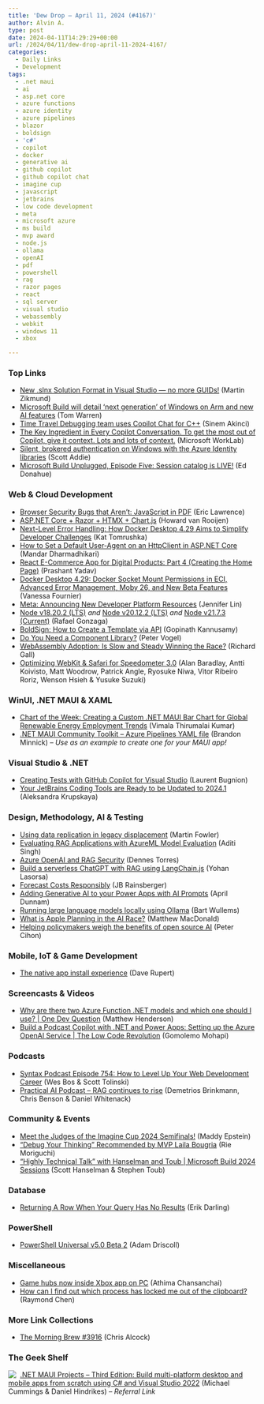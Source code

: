 ```yaml
---
title: 'Dew Drop – April 11, 2024 (#4167)'
author: Alvin A.
type: post
date: 2024-04-11T14:29:29+00:00
url: /2024/04/11/dew-drop-april-11-2024-4167/
categories:
  - Daily Links
  - Development
tags:
  - .net maui
  - ai
  - asp.net core
  - azure functions
  - azure identity
  - azure pipelines
  - blazor
  - boldsign
  - 'c#'
  - copilot
  - docker
  - generative ai
  - github copilot
  - github copilot chat
  - imagine cup
  - javascript
  - jetbrains
  - low code development
  - meta
  - microsoft azure
  - ms build
  - mvp award
  - node.js
  - ollama
  - openAI
  - pdf
  - powershell
  - rag
  - razor pages
  - react
  - sql server
  - visual studio
  - webassembly
  - webkit
  - windows 11
  - xbox

---
```

### <a name="top"></a>Top Links

  * <a href="http://www.youtube.com/watch?v=wzMMclD8QsI" target="_blank" rel="noopener">New .slnx Solution Format in Visual Studio — no more GUIDs!</a> (Martin Zikmund)
  * <a href="https://www.theverge.com/2024/4/10/24126276/microsoft-windows-on-arm-next-generation-ai-features-build-event" target="_blank" rel="noopener">Microsoft Build will detail ‘next generation’ of Windows on Arm and new AI features</a> (Tom Warren)
  * <a href="https://devblogs.microsoft.com/cppblog/time-travel-debugging-team-uses-copilot-chat-for-c/" target="_blank" rel="noopener">Time Travel Debugging team uses Copilot Chat for C++</a> (Sinem Akinci)
  * <a href="https://www.microsoft.com/en-us/worklab/the-key-ingredient-in-every-copilot-conversation/" target="_blank" rel="noopener">The Key Ingredient in Every Copilot Conversation. To get the most out of Copilot, give it context. Lots and lots of context.</a> (Microsoft WorkLab)
  * <a href="https://devblogs.microsoft.com/azure-sdk/silent-brokered-authentication-on-windows-with-the-azure-identity-libraries/" target="_blank" rel="noopener">Silent, brokered authentication on Windows with the Azure Identity libraries</a> (Scott Addie)
  * <a href="https://build.microsoft.com/en-US/blog?pblink-e0d79be7a16a4e31ac17696417539d35" target="_blank" rel="noopener">Microsoft Build Unplugged, Episode Five: Session catalog is LIVE!</a> (Ed Donahue)



### <a name="web"></a>Web & Cloud Development

  * <a href="https://textslashplain.com/2024/04/10/browser-security-bugs-that-arent-javascript-in-pdf/" target="_blank" rel="noopener">Browser Security Bugs that Aren’t: JavaScript in PDF</a> (Eric Lawrence)
  * <a href="https://endjin.com/blog/2024/04/aspnet-core-razor-htmx-chartjs.html" target="_blank" rel="noopener">ASP.NET Core + Razor + HTMX + Chart.js</a> (Howard van Rooijen)
  * <a href="https://www.docker.com/blog/next-level-error-handling/" target="_blank" rel="noopener">Next-Level Error Handling: How Docker Desktop 4.29 Aims to Simplify Developer Challenges</a> (Kat Tomrushka)
  * <a href="https://code-maze.com/aspnetcore-set-a-default-user-agent-on-an-httpclient/" target="_blank" rel="noopener">How to Set a Default User-Agent on an HttpClient in ASP.NET Core</a> (Mandar Dharmadhikari)
  * <a href="https://www.syncfusion.com/blogs/post/react-ecommerce-app-part-4?utm_source=alvinashcraft&utm_medium=email&utm_campaign=alvinashcraft_blog_edmapr24" target="_blank" rel="noopener">React E-Commerce App for Digital Products: Part 4 (Creating the Home Page)</a> (Prashant Yadav)
  * <a href="https://www.docker.com/blog/docker-desktop-4-29/" target="_blank" rel="noopener">Docker Desktop 4.29: Docker Socket Mount Permissions in ECI, Advanced Error Management, Moby 26, and New Beta Features</a> (Vanessa Fournier)
  * <a href="https://developers.facebook.com/blog/post/2024/04/10/new-developer-platform-resources/" target="_blank" rel="noopener">Meta: Announcing New Developer Platform Resources</a> (Jennifer Lin)
  * <a href="https://nodejs.org/en/blog/release/v18.20.2" target="_blank" rel="noopener">Node v18.20.2 (LTS)</a> _and_ <a href="https://nodejs.org/en/blog/release/v20.12.2" target="_blank" rel="noopener">Node v20.12.2 (LTS)</a> _and_ <a href="https://nodejs.org/en/blog/release/v21.7.3" target="_blank" rel="noopener">Node v21.7.3 (Current)</a> (Rafael Gonzaga)
  * <a href="https://boldsign.com/blogs/how-to-create-a-template-via-api/?utm_source=alvinashcraft&utm_medium=email&utm_campaign=alvinashcraft_blog_edmapr24" target="_blank" rel="noopener">BoldSign: How to Create a Template via API</a> (Gopinath Kannusamy)
  * <a href="https://www.telerik.com/blogs/do-you-need-component-library" target="_blank" rel="noopener">Do You Need a Component Library?</a> (Peter Vogel)
  * <a href="https://thenewstack.io/webassembly-adoption-is-slow-and-steady-winning-the-race/" target="_blank" rel="noopener">WebAssembly Adoption: Is Slow and Steady Winning the Race?</a> (Richard Gall)
  * <a href="https://webkit.org/blog/15249/optimizing-webkit-safari-for-speedometer-3-0/" target="_blank" rel="noopener">Optimizing WebKit & Safari for Speedometer 3.0</a> (Alan Baradlay, Antti Koivisto, Matt Woodrow, Patrick Angle, Ryosuke Niwa, Vitor Ribeiro Roriz, Wenson Hsieh & Yusuke Suzuki)



### <a name="silverlight"></a>WinUI, .NET MAUI & XAML

  * <a href="https://www.syncfusion.com/blogs/post/maui-bar-chart-renewable-energy-jobs?utm_source=alvinashcraft&utm_medium=email&utm_campaign=alvinashcraft_blog_edmapr24" target="_blank" rel="noopener">Chart of the Week: Creating a Custom .NET MAUI Bar Chart for Global Renewable Energy Employment Trends</a> (Vimala Thirumalai Kumar)
  * <a href="https://github.com/CommunityToolkit/Maui/blob/main/azure-pipelines.yml" target="_blank" rel="noopener">.NET MAUI Community Toolkit &#8211; Azure Pipelines YAML file</a> (Brandon Minnick) _&#8211; Use as an example to create one for your MAUI app!_



### <a name="dotnet"></a>Visual Studio & .NET

  * <a href="https://techcommunity.microsoft.com/t5/microsoft-developer-community/creating-tests-with-github-copilot-for-visual-studio/ba-p/4111703" target="_blank" rel="noopener">Creating Tests with GitHub Copilot for Visual Studio</a> (Laurent Bugnion)
  * <a href="https://blog.jetbrains.com/blog/2024/04/10/your-jetbrains-coding-tools-are-ready-to-be-updated-to-2024-1/" target="_blank" rel="noopener">Your JetBrains Coding Tools are Ready to be Updated to 2024.1</a> (Aleksandra Krupskaya)



### <a name="design"></a>Design, Methodology, AI & Testing

  * <a href="https://martinfowler.com/articles/uncovering-mainframe-seams.html#DataReplicationToEnableNewProductDevelopment" target="_blank" rel="noopener">Using data replication in legacy displacement</a> (Martin Fowler)
  * <a href="https://techcommunity.microsoft.com/t5/microsoft-developer-community/evaluating-rag-applications-with-azureml-model-evaluation/ba-p/4108603" target="_blank" rel="noopener">Evaluating RAG Applications with AzureML Model Evaluation</a> (Aditi Singh)
  * <a href="https://www.red-gate.com/simple-talk/blogs/azure-openai-and-rag-security/" target="_blank" rel="noopener">Azure OpenAI and RAG Security</a> (Dennes Torres)
  * <a href="https://techcommunity.microsoft.com/t5/apps-on-azure-blog/build-a-serverless-chatgpt-with-rag-using-langchain-js/ba-p/4111041" target="_blank" rel="noopener">Build a serverless ChatGPT with RAG using LangChain.js</a> (Yohan Lasorsa)
  * <a href="https://blog.jbrains.ca/permalink/forecast-costs-responsibly" target="_blank" rel="noopener">Forecast Costs Responsibly</a> (JB Rainsberger)
  * <a href="https://dev.to/azure/adding-generative-ai-to-your-power-apps-with-ai-prompts-nll" target="_blank" rel="noopener">Adding Generative AI to your Power Apps with AI Prompts</a> (April Dunnam)
  * <a href="https://bartwullems.blogspot.com/2024/04/running-large-language-models-locally.html" target="_blank" rel="noopener">Running large language models locally using Ollama</a> (Bart Wullems)
  * <a href="https://yc.prosetech.com/what-is-apple-planning-in-the-ai-race-678e74c546d4?source=rss----d3d5cbdde463---4" target="_blank" rel="noopener">What is Apple Planning in the AI Race?</a> (Matthew MacDonald)
  * <a href="https://github.blog/2024-04-10-helping-policymakers-weigh-the-benefits-of-open-source-ai/" target="_blank" rel="noopener">Helping policymakers weigh the benefits of open source AI</a> (Peter Cihon)



### <a name="mobile"></a>Mobile, IoT & Game Development

  * <a href="https://daverupert.com/2024/04/download-our-native-app/" target="_blank" rel="noopener">The native app install experience</a> (Dave Rupert)



### <a name="videos"></a>Screencasts & Videos

  * <a href="http://www.youtube.com/watch?v=hJpESJNhcyo" target="_blank" rel="noopener">Why are there two Azure Function .NET models and which one should I use? | One Dev Question</a> (Matthew Henderson)
  * <a href="http://www.youtube.com/watch?v=9SLirsMqbVI" target="_blank" rel="noopener">Build a Podcast Copilot with .NET and Power Apps: Setting up the Azure OpenAI Service | The Low Code Revolution</a> (Gomolemo Mohapi)



### <a name="podcasts"></a>Podcasts

  * <a href="https://syntax.fm/754" target="_blank" rel="noopener">Syntax Podcast Episode 754: How to Level Up Your Web Development Career</a> (Wes Bos & Scott Tolinski)
  * <a href="https://changelog.com/practicalai/264" target="_blank" rel="noopener">Practical AI Podcast &#8211; RAG continues to rise</a> (Demetrios Brinkmann, Chris Benson & Daniel Whitenack)



### <a name="events"></a>Community & Events

  * <a href="https://techcommunity.microsoft.com/t5/student-developer-blog/meet-the-judges-of-the-imagine-cup-2024-semifinals/ba-p/4111165" target="_blank" rel="noopener">Meet the Judges of the Imagine Cup 2024 Semifinals!</a> (Maddy Epstein)
  * <a href="https://techcommunity.microsoft.com/t5/microsoft-mvp-communities-blog/quot-debug-your-thinking-quot-recommended-by-mvp-laila-bougria/ba-p/4105229" target="_blank" rel="noopener">&#8220;Debug Your Thinking&#8221; Recommended by MVP Laila Bougria</a> (Rie Moriguchi)
  * <a href="https://build.microsoft.com/en-US/sessions/620e1d0f-666d-46d7-9e42-3ae196c84911?source=sessions" target="_blank" rel="noopener">&#8220;Highly Technical Talk&#8221; with Hanselman and Toub | Microsoft Build 2024 Sessions</a> (Scott Hanselman & Stephen Toub)



### <a name="sql"></a>Database

  * <a href="https://erikdarling.com/returning-a-row-when-your-query-has-no-results/" target="_blank" rel="noopener">Returning A Row When Your Query Has No Results</a> (Erik Darling)



### <a name="ps"></a>PowerShell

  * <a href="https://blog.ironmansoftware.com/powershell-universal-v5-beta2/" target="_blank" rel="noopener">PowerShell Universal v5.0 Beta 2</a> (Adam Driscoll)



### <a name="misc"></a>Miscellaneous

  * <a href="https://blogs.windows.com/windowsexperience/2024/04/10/game-hubs-now-inside-xbox-app-on-pc/" target="_blank" rel="noopener">Game hubs now inside Xbox app on PC</a> (Athima Chansanchai)
  * <a href="https://devblogs.microsoft.com/oldnewthing/20240410-00/?p=109632" target="_blank" rel="noopener">How can I find out which process has locked me out of the clipboard?</a> (Raymond Chen)



### <a name="links"></a>More Link Collections

  * <a href="https://blog.cwa.me.uk/2024/04/11/the-morning-brew-3916/" target="_blank" rel="noopener">The Morning Brew #3916</a> (Chris Alcock)



### <a name="shelf"></a>The Geek Shelf

<a href="https://www.amazon.com/dp/1837634912/?tag=amavin-20" target="_blank" rel="noopener"><img decoding="async" align="left" style="margin: 0px 4px 0px 0px; border: 0px currentcolor; border-image: none; float: left; display: inline; background-image: none;" src="https://m.media-amazon.com/images/I/41ldQV6PMSL._SS135_.jpg" border="0" /></a>&nbsp;<a href="https://www.amazon.com/dp/1837634912/?tag=amavin-20" target="_blank" rel="noopener">.NET MAUI Projects &#8211; Third Edition: Build multi-platform desktop and mobile apps from scratch using C# and Visual Studio 2022</a> (Michael Cummings & Daniel Hindrikes) _&#8211; Referral Link_